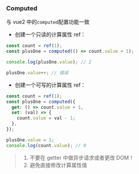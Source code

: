 ### Computed

与 vue2 中的`computed`配置功能一致

- 创建一个只读的计算属性 ref：

```js
const count = ref(1);
const plusOne = computed(() => count.value + 1);

console.log(plusOne.value); // 2

plusOne.value++; // 错误
```

- 创建一个可写的计算属性 ref：

```js
const count = ref(1);
const plusOne = computed({
  get: () => count.value + 1,
  set: (val) => {
    count.value = val - 1;
  },
});

plusOne.value = 1;
console.log(count.value); // 0
```

> 1. 不要在 getter 中做异步请求或者更改 DOM！
> 2. 避免直接修改计算属性值
